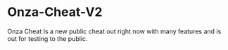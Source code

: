 # Onza-Cheat-V2
Onza Cheat Is a new public cheat out right now with many features and is out for testing to the public.
